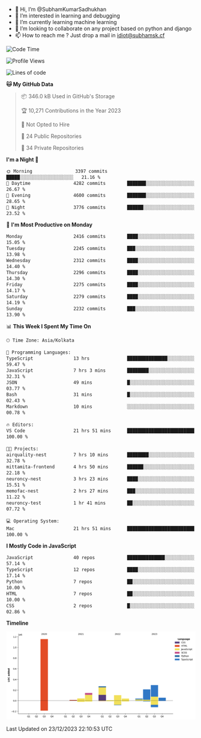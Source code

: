 - 👋 Hi, I’m @SubhamKumarSadhukhan
- 👀 I’m interested in learning and debugging
- 🌱 I’m currently learning machine learning
- 💞️ I’m looking to collaborate on any project based on python and django
- 📫 How to reach me ?
      Just drop a mail in idiot@subhamsk.cf

<!---
SubhamKumarSadhukhan/SubhamKumarSadhukhan is a ✨ special ✨ repository because its `README.md` (this file) appears on your GitHub profile.
You can click the Preview link to take a look at your changes.
--->


<!--START_SECTION:waka-->
![Code Time](http://img.shields.io/badge/Code%20Time-1%2C782%20hrs%2046%20mins-blue)

![Profile Views](http://img.shields.io/badge/Profile%20Views-0-blue)

![Lines of code](https://img.shields.io/badge/From%20Hello%20World%20I%27ve%20Written-2.4%20million%20lines%20of%20code-blue)

**🐱 My GitHub Data** 

> 📦 346.0 kB Used in GitHub's Storage 
 > 
> 🏆 10,271 Contributions in the Year 2023
 > 
> 🚫 Not Opted to Hire
 > 
> 📜 24 Public Repositories 
 > 
> 🔑 34 Private Repositories 
 > 
**I'm a Night 🦉** 

```text
🌞 Morning                3397 commits        █████░░░░░░░░░░░░░░░░░░░░   21.16 % 
🌆 Daytime                4282 commits        ███████░░░░░░░░░░░░░░░░░░   26.67 % 
🌃 Evening                4600 commits        ███████░░░░░░░░░░░░░░░░░░   28.65 % 
🌙 Night                  3776 commits        ██████░░░░░░░░░░░░░░░░░░░   23.52 % 
```
📅 **I'm Most Productive on Monday** 

```text
Monday                   2416 commits        ████░░░░░░░░░░░░░░░░░░░░░   15.05 % 
Tuesday                  2245 commits        ███░░░░░░░░░░░░░░░░░░░░░░   13.98 % 
Wednesday                2312 commits        ████░░░░░░░░░░░░░░░░░░░░░   14.40 % 
Thursday                 2296 commits        ████░░░░░░░░░░░░░░░░░░░░░   14.30 % 
Friday                   2275 commits        ████░░░░░░░░░░░░░░░░░░░░░   14.17 % 
Saturday                 2279 commits        ████░░░░░░░░░░░░░░░░░░░░░   14.19 % 
Sunday                   2232 commits        ███░░░░░░░░░░░░░░░░░░░░░░   13.90 % 
```


📊 **This Week I Spent My Time On** 

```text
🕑︎ Time Zone: Asia/Kolkata

💬 Programming Languages: 
TypeScript               13 hrs              ███████████████░░░░░░░░░░   59.47 % 
JavaScript               7 hrs 3 mins        ████████░░░░░░░░░░░░░░░░░   32.31 % 
JSON                     49 mins             █░░░░░░░░░░░░░░░░░░░░░░░░   03.77 % 
Bash                     31 mins             █░░░░░░░░░░░░░░░░░░░░░░░░   02.43 % 
Markdown                 10 mins             ░░░░░░░░░░░░░░░░░░░░░░░░░   00.78 % 

🔥 Editors: 
VS Code                  21 hrs 51 mins      █████████████████████████   100.00 % 

🐱‍💻 Projects: 
airquality-nest          7 hrs 10 mins       ████████░░░░░░░░░░░░░░░░░   32.78 % 
mittamita-frontend       4 hrs 50 mins       ██████░░░░░░░░░░░░░░░░░░░   22.18 % 
neuroncy-nest            3 hrs 23 mins       ████░░░░░░░░░░░░░░░░░░░░░   15.51 % 
memofac-nest             2 hrs 27 mins       ███░░░░░░░░░░░░░░░░░░░░░░   11.22 % 
neuroncy-test            1 hr 41 mins        ██░░░░░░░░░░░░░░░░░░░░░░░   07.72 % 

💻 Operating System: 
Mac                      21 hrs 51 mins      █████████████████████████   100.00 % 
```

**I Mostly Code in JavaScript** 

```text
JavaScript               40 repos            ██████████████░░░░░░░░░░░   57.14 % 
TypeScript               12 repos            ████░░░░░░░░░░░░░░░░░░░░░   17.14 % 
Python                   7 repos             ██░░░░░░░░░░░░░░░░░░░░░░░   10.00 % 
HTML                     7 repos             ██░░░░░░░░░░░░░░░░░░░░░░░   10.00 % 
CSS                      2 repos             █░░░░░░░░░░░░░░░░░░░░░░░░   02.86 % 
```



**Timeline**

![Lines of Code chart](https://raw.githubusercontent.com/SubhamKumarSadhukhan/SubhamKumarSadhukhan/main/assets/bar_graph.png)


 Last Updated on 23/12/2023 22:10:53 UTC
<!--END_SECTION:waka-->
